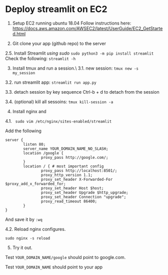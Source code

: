 # Deploy streamlit on EC2
1. Setup EC2 running ubuntu 18.04
Follow instructions here: https://docs.aws.amazon.com/AWSEC2/latest/UserGuide/EC2_GetStarted.html

2. Git clone your app (github repo) to the server

2.5. Install Streamlit *using sudo*
```sudo python3 -m pip install streamlit```
Check the following: 
```streamlit -h```

3. Install tmux and run a session.\\
3.1. new session: 
`tmux new -s my_session`

3.2. run streamlit app: 
`streamlit run app.py`

3.3. detach session by key sequence Ctrl-b + d to detach from the session

3.4. (optional) kill all sessoins:
```tmux kill-session -a```

4. Install nginx and 

4.1.
``` sudo vim /etc/nginx/sites-enabled/streamlit```

Add the following
```
server {
        listen 80;
        server_name YOUR_DOMAIN_NAME_NO_SLASH;  
        location /google {
                proxy_pass http://google.com/;
        }
        location / { # most important config
                proxy_pass http://localhost:8501/;
                proxy_http_version 1.1; 
                proxy_set_header X-Forwarded-For $proxy_add_x_forwarded_for;
                proxy_set_header Host $host;
                proxy_set_header Upgrade $http_upgrade;
                proxy_set_header Connection "upgrade";
                proxy_read_timeout 86400;
        }
}
```

And save it by `:wq`

4.2. Reload nginx configures.
```
sudo nginx -s reload
```

5. Try it out.

Test `YOUR_DOMAIN_NAME/google` should point to google.com.

Test `YOUR_DOMAIN_NAME` should point to your app

